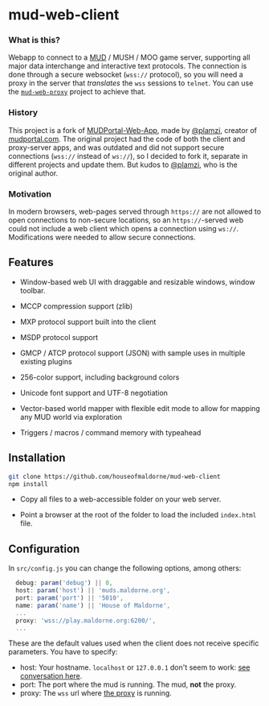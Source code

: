 # mud-web-client

### What is this?

Webapp to connect to a [MUD](https://en.wikipedia.org/wiki/MUD) / MUSH / MOO game server, supporting all major data interchange and interactive text protocols. The connection is done through a secure websocket (`wss://` protocol), so you will need a proxy in the server that _translates_ the `wss` sessions to `telnet`. You can use the [`mud-web-proxy`](https://github.com/houseofmaldorne/mud-web-proxy) project to achieve that.

### History

This project is a fork of [MUDPortal-Web-App](https://github.com/plamzi/MUDPortal-Web-App), made by [@plamzi](https://github.com/plamzi), creator of [mudportal.com](http://www.mudportal.com/). The original project had the code of both the client and proxy-server apps, and was outdated and did not support secure connections (`wss://` instead of `ws://`), so I decided to fork it, separate in different projects and update them. But kudos to [@plamzi](https://github.com/plamzi), who is the original author.

### Motivation

In modern browsers, web-pages served through `https://` are not allowed to open connections to non-secure locations, so an `https://`-served web could not include a web client which opens a connection using `ws://`. Modifications were needed to allow secure connections.

## Features

* Window-based web UI with draggable and resizable windows, window toolbar.

* MCCP compression support (zlib)

* MXP protocol support built into the client

* MSDP protocol support

* GMCP / ATCP protocol support (JSON) with sample uses in multiple existing plugins

* 256-color support, including background colors

* Unicode font support and UTF-8 negotiation

* Vector-based world mapper with flexible edit mode to allow for mapping any MUD world via exploration

* Triggers / macros / command memory with typeahead

## Installation

``` bash
git clone https://github.com/houseofmaldorne/mud-web-client
npm install
```

* Copy all files to a web-accessible folder on your web server.

* Point a browser at the root of the folder to load the included `index.html` file.

## Configuration

In `src/config.js` you can change the following options, among others:

``` javascript
  debug: param('debug') || 0,
  host: param('host') || 'muds.maldorne.org',
  port: param('port') || '5010',
  name: param('name') || 'House of Maldorne',
  ...
  proxy: 'wss://play.maldorne.org:6200/',
  ...
```

These are the default values used when the client does not receive specific parameters. You have to specify:
 * host: Your hostname. `localhost` or `127.0.0.1` don't seem to work: [see conversation here](https://github.com/houseofmaldorne/mud-web-proxy/issues/5#issuecomment-866464161).
 * port: The port where the mud is running. The mud, **not** the proxy.
 * proxy: The `wss` url where [the proxy](https://github.com/houseofmaldorne/mud-web-proxy) is running.
